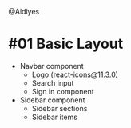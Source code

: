 @Aldiyes

# #01 Basic Layout

- Navbar component
  - Logo [(react-icons@11.3.0)](https://react-icons.github.io/react-icons/search/#q=youtube)
  - Search input
  - Sign in component
- Sidebar component
  - Sidebar sections
  - Sidebar items
